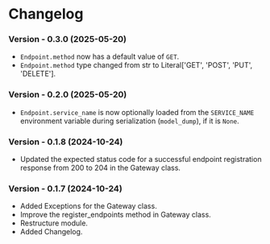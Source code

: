 # Changelog

### Version - 0.3.0 (2025-05-20)

- `Endpoint.method` now has a default value of `GET`.
- `Endpoint.method` type changed from str to Literal['GET', 'POST', 'PUT', 'DELETE'].

### Version - 0.2.0 (2025-05-20)

- `Endpoint.service_name` is now optionally loaded from the `SERVICE_NAME` environment variable during serialization (`model_dump`), if it is `None`.

### Version - 0.1.8 (2024-10-24)

- Updated the expected status code for a successful endpoint registration response from 200 to 204 in the Gateway class.

### Version - 0.1.7 (2024-10-24)

- Added Exceptions for the Gateway class.
- Improve the register_endpoints method in Gateway class.
- Restructure module.
- Added Changelog.
